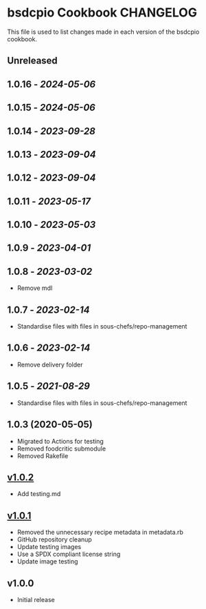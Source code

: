 # bsdcpio Cookbook CHANGELOG

This file is used to list changes made in each version of the bsdcpio cookbook.

## Unreleased

## 1.0.16 - *2024-05-06*

## 1.0.15 - *2024-05-06*

## 1.0.14 - *2023-09-28*

## 1.0.13 - *2023-09-04*

## 1.0.12 - *2023-09-04*

## 1.0.11 - *2023-05-17*

## 1.0.10 - *2023-05-03*

## 1.0.9 - *2023-04-01*

## 1.0.8 - *2023-03-02*

- Remove mdl

## 1.0.7 - *2023-02-14*

- Standardise files with files in sous-chefs/repo-management

## 1.0.6 - *2023-02-14*

- Remove delivery folder

## 1.0.5 - *2021-08-29*

- Standardise files with files in sous-chefs/repo-management

## 1.0.3 (2020-05-05)

- Migrated to Actions for testing
- Removed foodcritic submodule
- Removed Rakefile

## [v1.0.2](2019-10-25)

- Add testing.md

## [v1.0.1](2019-10-25)

- Removed the unnecessary recipe metadata in metadata.rb
- GitHub repository cleanup
- Update testing images
- Use a SPDX compliant license string
- Update image testing

## v1.0.0

- Initial release
